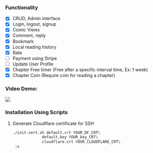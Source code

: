 ### Functionality

- [X] CRUD, Admin interface
- [X] Login, logout, signup
- [x] Comic Views
- [x] Comment, reply
- [x] Bookmark
- [X] Local reading history
- [x] Rate
- [ ] Payment using Stripe
- [ ] Update User Profile
- [X] Chapter Free timer (Free after a specific interval time, Ex: 1 week)
- [X] Chapter Coin (Require coin for reading a chapter) 

### Video Demo:
<div align="left">
      <a href="https://www.youtube.com/watch?v=heUnNq5_LFI">
         <img src="https://img.youtube.com/vi/heUnNq5_LFI/0.jpg" style="max-width:500px;">
      </a>
</div>

### Installation Using Scripts

1. Generate Cloudflare certificate for SSH
   ```sh
   ./init-cert.sh default.crt YOUR_DF_CRT\
                default.key YOUR_key_CRT\
                cloudflare.crt YOUR_CLOUDFLARE_CRT\
    :x
   ```

